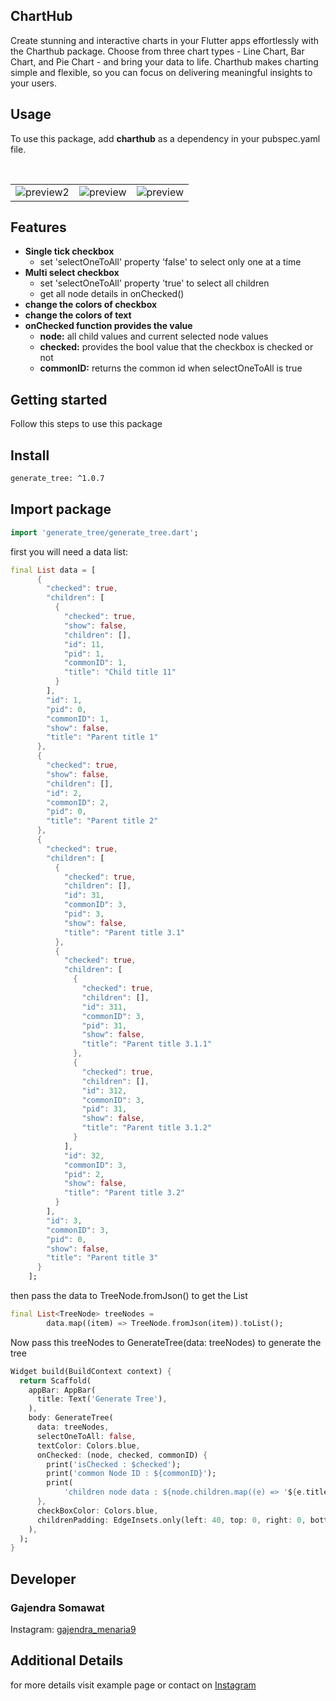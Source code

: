 <h2>ChartHub</h2>
Create stunning and interactive charts in your Flutter apps effortlessly with the Charthub package. Choose from three chart types - Line Chart, Bar Chart, and Pie Chart - and bring your data to life. Charthub makes charting simple and flexible, so you can focus on delivering meaningful insights to your users.

## Usage

To use this package, add <b>charthub</b> as a dependency in your pubspec.yaml file.

<BR>
<Table>
    <tr>
        <td><img src="https://ik.imagekit.io/gajendramenaria9/ChartHub/Simulator%20Screenshot%20-%20iPhone%2014%20Pro%20Max%20-%202023-10-21%20at%2011.22.55.png?updatedAt=1697867717171" alt="preview2"/></td>
<td><img src="https://ik.imagekit.io/gajendramenaria9/ChartHub/Simulator%20Screenshot%20-%20iPhone%2014%20Pro%20Max%20-%202023-10-21%20at%2011.21.47.png?updatedAt=1697867716879" alt="preview"/></td>
<td><img src="https://ik.imagekit.io/gajendramenaria9/ChartHub/Simulator%20Screenshot%20-%20iPhone%2014%20Pro%20Max%20-%202023-10-21%20at%2011.23.18.png?updatedAt=1697867716788" alt="preview"/></td>
    </tr>
</Table>

## Features

<ul>
<li><b>Single tick checkbox</b>
<ul>
    <li>set 'selectOneToAll' property 'false' to select only one at a time</li>
</ul>
</li>
<li><b>Multi select checkbox</b>
<ul>
<li>set 'selectOneToAll' property 'true' to select all children</li>
<li>get all node details in onChecked()</li>
</ul>
</li>
<li><b>change the colors of checkbox</b></li>
<li><b>change the colors of text</b></li>
<li><b>onChecked function provides the value</b>
<ul>
<li><b>node:</b> all child values and current selected node values</li>
<li><b>checked:</b> provides the bool value that the checkbox is checked or not</li>
<li><b>commonID:</b> returns the common id when selectOneToAll is true</li>
</ul>
</li>
</ul>

## Getting started

Follow this steps to use this package

## Install

```html
generate_tree: ^1.0.7
```

## Import package

```dart
import 'generate_tree/generate_tree.dart';
```

first you will need a data list:

```dart
final List data = [
      {
        "checked": true,
        "children": [
          {
            "checked": true,
            "show": false,
            "children": [],
            "id": 11,
            "pid": 1,
            "commonID": 1,
            "title": "Child title 11"
          }
        ],
        "id": 1,
        "pid": 0,
        "commonID": 1,
        "show": false,
        "title": "Parent title 1"
      },
      {
        "checked": true,
        "show": false,
        "children": [],
        "id": 2,
        "commonID": 2,
        "pid": 0,
        "title": "Parent title 2"
      },
      {
        "checked": true,
        "children": [
          {
            "checked": true,
            "children": [],
            "id": 31,
            "commonID": 3,
            "pid": 3,
            "show": false,
            "title": "Parent title 3.1"
          },
          {
            "checked": true,
            "children": [
              {
                "checked": true,
                "children": [],
                "id": 311,
                "commonID": 3,
                "pid": 31,
                "show": false,
                "title": "Parent title 3.1.1"
              },
              {
                "checked": true,
                "children": [],
                "id": 312,
                "commonID": 3,
                "pid": 31,
                "show": false,
                "title": "Parent title 3.1.2"
              }
            ],
            "id": 32,
            "commonID": 3,
            "pid": 2,
            "show": false,
            "title": "Parent title 3.2"
          }
        ],
        "id": 3,
        "commonID": 3,
        "pid": 0,
        "show": false,
        "title": "Parent title 3"
      }
    ];
```

then pass the data to TreeNode.fromJson() to get the List<TreeNode>

```dart
final List<TreeNode> treeNodes =
        data.map((item) => TreeNode.fromJson(item)).toList();
```

Now pass this treeNodes to GenerateTree(data: treeNodes) to generate the tree

```dart
Widget build(BuildContext context) {
  return Scaffold(
    appBar: AppBar(
      title: Text('Generate Tree'),
    ),
    body: GenerateTree(
      data: treeNodes,
      selectOneToAll: false,
      textColor: Colors.blue,
      onChecked: (node, checked, commonID) {
        print('isChecked : $checked');
        print('common Node ID : ${commonID}');
        print(
            'children node data : ${node.children.map((e) => '${e.title}')}');
      },
      checkBoxColor: Colors.blue,
      childrenPadding: EdgeInsets.only(left: 40, top: 0, right: 0, bottom: 0),
    ),
  );
}
```

## Developer

<H3>Gajendra Somawat</H3>
<p>Instagram: <a href="https://www.instagram.com/gajendra_menaria9">gajendra_menaria9</a></p>

## Additional Details

for more details visit example page or contact on <a href="https://www.instagram.com/gajendra_menaria9">Instagram</a>

